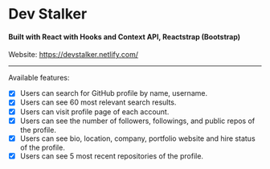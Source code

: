 # Dev Stalker
#### Built with React with Hooks and Context API, Reactstrap (Bootstrap)
Website: https://devstalker.netlify.com/

-----------------------------------------------------
Available features:
- [x] Users can search for GitHub profile by name, username.
- [x] Users can see 60 most relevant search results.
- [x] Users can visit profile page of each account.
- [x] Users can see the number of followers, followings, and public repos of the profile.
- [x] Users can see bio, location, company, portfolio website and hire status of the profile.
- [x] Users can see 5 most recent repositories of the profile.
